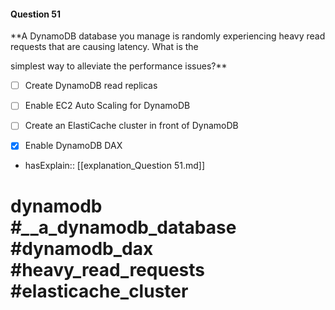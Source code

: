 #### Question  51

**A DynamoDB database you manage is randomly experiencing heavy read requests that are causing latency. What is the

simplest way to alleviate the performance issues?**

- [ ] Create DynamoDB read replicas

- [ ] Enable EC2 Auto Scaling for DynamoDB

- [ ] Create an ElastiCache cluster in front of DynamoDB

- [x] Enable DynamoDB DAX

- hasExplain:: [[explanation_Question  51.md]]

# dynamodb #*_*_a_dynamodb_database #dynamodb_dax #heavy_read_requests #elasticache_cluster

